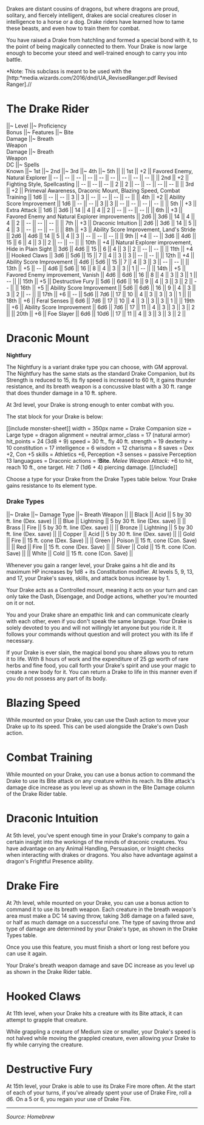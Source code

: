 Drakes are distant cousins of dragons, but where dragons are proud, solitary, and fiercely intelligent, drakes are social creatures closer in intelligence to a horse or a dog. Drake riders have learned how to tame these beasts, and even how to train them for combat.

You have raised a Drake from hatchling and formed a special bond with it, to the point of being magically connected to them. Your Drake is now large enough to become your steed and well-trained enough to carry you into battle.

*Note: This subclass is meant to be used with the [http:*media.wizards.com/2016/dnd/UA_RevisedRanger.pdf Revised Ranger].//

# The Drake Rider

||~ Level ||~ Proficiency<br>Bonus ||~ Features ||~ Bite<br>Damage ||~ Breath<br>Weapon<br>Damage ||~ Breath<br>Weapon<br>DC ||~ Spells<br>Known ||~ 1st ||~ 2nd ||~ 3rd ||~ 4th ||~ 5th ||
|| 1st || +2 || Favored Enemy, Natural Explorer || -- || -- || -- || -- || -- || -- || -- || -- || -- ||
|| 2nd || +2 || Fighting Style, Spellcasting || -- || -- || -- || 2 || 2 || -- || -- || -- || -- ||
|| 3rd || +2 || Primeval Awareness, Draconic Mount, Blazing Speed, Combat Training || 1d6 || -- || -- || 3 || 3 || -- || -- || -- || -- ||
|| 4th || +2 || Ability Score Improvement || 1d6 || -- || -- || 3 || 3 || -- || -- || -- || -- ||
|| 5th || +3 || Extra Attack || 1d6 || 3d6 || 14 || 4 || 4 || 2 || -- || -- || -- ||
|| 6th || +3 || Favored Enemy and Natural Explorer improvements || 2d6 || 3d6 || 14 || 4 || 4 || 2 || -- || -- || -- ||
|| 7th || +3 || Draconic Intuition || 2d6 || 3d6 || 14 || 5 || 4 || 3 || -- || -- || -- ||
|| 8th || +3 || Ability Score Improvement, Land's Stride || 2d6 || 4d6 || 14 || 5 || 4 || 3 || -- || -- || -- ||
|| 9th || +4 || -- || 3d6 || 4d6 || 15 || 6 || 4 || 3 || 2 || -- || -- ||
|| 10th || +4 || Natural Explorer improvement, Hide in Plain Sight || 3d6 || 4d6 || 15 || 6 || 4 || 3 || 2 || -- || -- ||
|| 11th || +4 || Hooked Claws || 3d6 || 5d6 || 15 || 7 || 4 || 3 || 3 || -- || -- ||
|| 12th || +4 || Ability Score Improvement || 4d6 || 5d6 || 15 || 7 || 4 || 3 || 3 || -- || -- ||
|| 13th || +5 || -- || 4d6 || 5d6 || 16 || 8 || 4 || 3 || 3 || 1 || -- ||
|| 14th || +5 || Favored Enemy improvement, Vanish || 4d6 || 6d6 || 16 || 8 || 4 || 3 || 3 || 1 || -- ||
|| 15th || +5 || Destructive Fury || 5d6 || 6d6 || 16 || 9 || 4 || 3 || 3 || 2 || -- ||
|| 16th || +5 || Ability Score Improvement || 5d6 || 6d6 || 16 || 9 || 4 || 3 || 3 || 2 || -- ||
|| 17th || +6 || -- || 5d6 || 7d6 || 17 || 10 || 4 || 3 || 3 || 3 || 1 ||
|| 18th || +6 || Feral Senses || 6d6 || 7d6 || 17 || 10 || 4 || 3 || 3 || 3 || 1 ||
|| 19th || +6 || Ability Score Improvement || 6d6 || 7d6 || 17 || 11 || 4 || 3 || 3 || 3 || 2 ||
|| 20th || +6 || Foe Slayer || 6d6 || 10d6 || 17 || 11 || 4 || 3 || 3 || 3 || 2 ||

# Draconic Mount

<div class="phb-sidebar">
<p><b>Nightfury</b><p>

<p>The Nightfury is a variant drake type you can choose, with GM approval. The Nightfury has the same stats as the standard Drake Companion, but its Strength is reduced to 15, its fly speed is increased to 60 ft, it gains thunder resistance, and its breath weapon is a concussive blast with a 30 ft. range that does thunder damage in a 10 ft. sphere.</p>
</div>

At 3rd level, your Drake is strong enough to enter combat with you.

The stat block for your Drake is below:

[[include monster-sheet]]
width = 350px
name = Drake Companion
size = Large
type = dragon
alignment = neutral
armor_class = 17 (natural armor)
hit_points = 24 (3d8 + 9)
speed = 30 ft., fly 40 ft.
strength = 19
dexterity = 10
constitution = 17
intelligence = 6
wisdom = 12
charisma = 8
saves = Dex +2, Con +5
skills = Athletics +6, Perception +3
senses = passive Perception 13
languagues = Draconic
actions = !**Bite.** *Melee Weapon Attack:* +6 to hit, reach 10 ft., one target. *Hit:* 7 (1d6 + 4) piercing damage.
[[/include]]

Choose a type for your Drake from the Drake Types table below. Your Drake gains resistance to its element type.

### Drake Types

||~ Drake ||~ Damage Type ||~ Breath Weapon ||
|| Black || Acid || 5 by 30 ft. line (Dex. save) ||
|| Blue || Lightning || 5 by 30 ft. line (Dex. save) ||
|| Brass || Fire || 5 by 30 ft. line (Dex. save) ||
|| Bronze || Lightning || 5 by 30 ft. line (Dex. save) ||
|| Copper || Acid || 5 by 30 ft. line (Dex. save) ||
|| Gold || Fire || 15 ft. cone (Dex. Save) ||
|| Green || Poison || 15 ft. cone (Con. Save) ||
|| Red || Fire || 15 ft. cone (Dex. Save) ||
|| Silver || Cold || 15 ft. cone (Con. Save) ||
|| White || Cold || 15 ft. cone (Con. Save) ||

Whenever you gain a ranger level, your Drake gains a hit die and its maximum HP increases by 1d8 + its Constitution modifier. At levels 5, 9, 13, and 17, your Drake's saves, skills, and attack bonus increase by 1.

Your Drake acts as a Controlled mount, meaning it acts on your turn and can only take the Dash, Disengage, and Dodge actions, whether you're mounted on it or not.

You and your Drake share an empathic link and can communicate clearly with each other, even if you don't speak the same language. Your Drake is solely devoted to you and will not willingly let anyone but you ride it. It follows your commands without question and will protect you with its life if necessary.

If your Drake is ever slain, the magical bond you share allows you to return it to life. With 8 hours of work and the expenditure of 25 gp worth of rare herbs and fine food, you call forth your Drake's spirit and use your magic to create a new body for it. You can return a Drake to life in this manner even if you do not possess any part of its body.

# Blazing Speed

While mounted on your Drake, you can use the Dash action to move your Drake up to its speed. This can be used alongside the Drake's own Dash action.

# Combat Training

While mounted on your Drake, you can use a bonus action to command the Drake to use its Bite attack on any creature within its reach. Its Bite attack's damage dice increase as you level up as shown in the Bite Damage column of the Drake Rider table.

# Draconic Intuition

At 5th level, you've spent enough time in your Drake's company to gain a certain insight into the workings of the minds of draconic creatures. You have advantage on any Animal Handling, Persuasion, or Insight checks when interacting with drakes or dragons. You also have advantage against a dragon's Frightful Presence ability.

# Drake Fire

At 7th level, while mounted on your Drake, you can use a bonus action to command it to use its breath weapon. Each creature in the breath weapon's area must make a DC 14 saving throw, taking 3d6 damage on a failed save, or half as much damage on a successful one. The type of saving throw and type of damage are determined by your Drake's type, as shown in the Drake Types table.

Once you use this feature, you must finish a short or long rest before you can use it again.

Your Drake's breath weapon damage and save DC increase as you level up as shown in the Drake Rider table.

# Hooked Claws

At 11th level, when your Drake hits a creature with its Bite attack, it can attempt to grapple that creature. 

While grappling a creature of Medium size or smaller, your Drake's speed is not halved while moving the grappled creature, even allowing your Drake to fly while carrying the creature.

# Destructive Fury

At 15th level, your Drake is able to use its Drake Fire more often. At the start of each of your turns, if you've already spent your use of Drake Fire, roll a d6. On a 5 or 6, you regain your use of Drake Fire.

----

*Source: Homebrew*